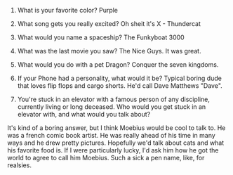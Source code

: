 1) What is your favorite color?
Purple

2) What song gets you really excited?
Oh sheit it's X - Thundercat

3) What would you name a spaceship?
The Funkyboat 3000

4) What was the last movie you saw?
The Nice Guys. It was great.

5) What would you do with a pet Dragon?
Conquer the seven kingdoms.


6) If your Phone had a personality, what would it be?
Typical boring dude that loves flip flops and cargo shorts. He'd call Dave Matthews "Dave".


7) You're stuck in an elevator with a famous person of any discipline, currently living or long deceased. Who would you get stuck in an elevator with, and what would you talk about?

It's kind of a boring answer, but I think Moebius would be cool to talk to. He was a french comic book artist. He was really ahead of his time in many ways and he drew pretty pictures. Hopefully we'd talk about cats and what his favorite food is. If I were particularly lucky, I'd ask him how he got the world to agree to call him Moebius. Such a sick a pen name, like, for realsies.
